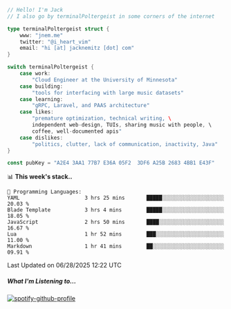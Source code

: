 ```go
// Hello! I'm Jack
// I also go by terminalPoltergeist in some corners of the internet

type terminalPoltergeist struct {
    www: "jnem.me"
    twitter: "@i_heart_vim"
    email: "hi [at] jacknemitz [dot] com"
}

switch terminalPoltergeist {
    case work:
        "Cloud Engineer at the University of Minnesota"
    case building:
        "tools for interfacing with large music datasets"
    case learning:
        "gRPC, Laravel, and PAAS architecture"
    case likes:
        "premature optimization, technical writing, \
        independent web-design, TUIs, sharing music with people, \
        coffee, well-documented apis"
    case dislikes:
        "politics, clutter, lack of communication, inactivity, Java"
}

const pubKey = "A2E4 3AA1 77B7 E36A 05F2  3DF6 A25B 2683 4BB1 E43F"
```

<!--START_SECTION:waka-->
📊 **This week's stack..** 

```text
💬 Programming Languages: 
YAML                     3 hrs 25 mins       █████░░░░░░░░░░░░░░░░░░░░   20.03 % 
Blade Template           3 hrs 4 mins        █████░░░░░░░░░░░░░░░░░░░░   18.05 % 
JavaScript               2 hrs 50 mins       ████░░░░░░░░░░░░░░░░░░░░░   16.67 % 
Lua                      1 hr 52 mins        ███░░░░░░░░░░░░░░░░░░░░░░   11.00 % 
Markdown                 1 hr 41 mins        ██░░░░░░░░░░░░░░░░░░░░░░░   09.91 % 
```


 Last Updated on 06/28/2025 12:22 UTC
<!--END_SECTION:waka-->

##### What I'm Listening to...

[![spotify-github-profile](https://jnem.me/listening-item?maxAge=2592000)](https://jnem.me/listening)
